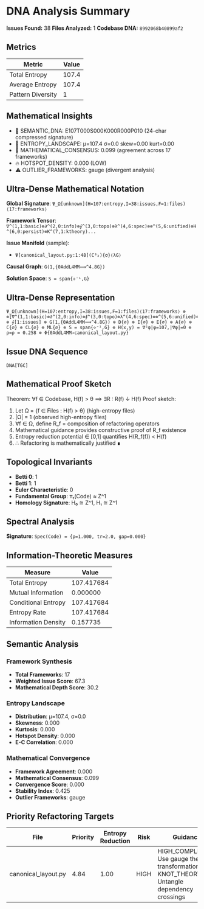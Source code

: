 # DNA Analysis Summary

**Issues Found:** 38
**Files Analyzed:** 1
**Codebase DNA:** `8992068b40899af2`

## Metrics

| Metric | Value |
|--------|-------|
| Total Entropy | 107.4 |
| Average Entropy | 107.4 |
| Pattern Diversity | 1 |

## Mathematical Insights

- 🧬 SEMANTIC_DNA: E107T000S000K000R000P010 (24-char compressed signature)
- 🌄 ENTROPY_LANDSCAPE: μ=107.4 σ=0.0 skew=0.00 kurt=0.00
- 🔬 MATHEMATICAL_CONSENSUS: 0.099 (agreement across 17 frameworks)
- 🔥 HOTSPOT_DENSITY: 0.000 (LOW)
- ⚠️  OUTLIER_FRAMEWORKS: gauge (divergent analysis)

## Ultra-Dense Mathematical Notation

**Global Signature**: `Ψ_Ω[unknown](H=107:entropy,I=38:issues,F=1:files)⟨17:frameworks⟩`

**Framework Tensor**: `∇^(1,1:basic)⊗∂^(2,0:info)⊗∮^(3,0:topo)⊗λ^(4,6:spec)⊗⊗^(5,6:unified)⊗H^(6,0:persist)⊗K^(7,1:ktheory)...`

**Issue Manifold** (sample):
- `Ψ[canonical_layout.py:1:48](C³₂){σ}⟨λG⟩`

**Causal Graph**: `G(1,{0AddL4MM⟹^4.8G})`

**Solution Space**: `S = span{⟡⁻¹,G}`

## Ultra-Dense Representation

```
Ψ_Ω[unknown](H=107:entropy,I=38:issues,F=1:files)⟨17:frameworks⟩ ⊗ ⊗[∇^(1,1:basic)⊗∂^(2,0:info)⊗∮^(3,0:topo)⊗λ^(4,6:spec)⊗⊗^(5,6:unified)⊗H^(6,0:persist)⊗K^(7,1:ktheory)⊗∞^(8,1:ultimate)⊗⟂^(9,0:percol)⊗Ω^(10,1:random)⊗G^(11,11:gauge)⊗S^(12,1:spin)⊗⟡^(13,0:knot)⊗M^(14,1:matroid)⊗C^(15,1:category)⊗T^(16,6:tropical)⊗Σ^(17,2:advanced)] ⊗ ∮[1:issues] ⊗ G(1,{0AddL4MM⟹^4.8G}) ⊗ D{∅} ⊗ I{∅} ⊗ E{∅} ⊗ A{∅} ⊗ C{∅} ⊗ CL{∅} ⊗ ML{∅} ⊗ S = span{⟡⁻¹,G} ⊗ H(x,y) = ∇²φ|φ=107,|∇φ|=0 ⊗ ρ=ρ = 0.258 ⊗ Φ{0AddL4MM→canonical_layout.py}
```

## Issue DNA Sequence

```
DNA[TGC]
```

## Mathematical Proof Sketch

Theorem: ∀f ∈ Codebase, H(f) > θ ⟹ ∃R : R(f) ↓ H(f)
Proof sketch:
1. Let Ω = {f ∈ Files : H(f) > θ} (high-entropy files)
2. |Ω| = 1 (observed high-entropy files)
3. ∀f ∈ Ω, define R_f = composition of refactoring operators
4. Mathematical guidance provides constructive proof of R_f existence
5. Entropy reduction potential ∈ [0,1] quantifies H(R_f(f)) < H(f)
6. ∴ Refactoring is mathematically justified ∎

## Topological Invariants

- **Betti 0**: 1
- **Betti 1**: 1
- **Euler Characteristic**: 0
- **Fundamental Group**: π₁(Code) ≈ Z^1
- **Homology Signature**: H₀ ≅ Z^1, H₁ ≅ Z^1

## Spectral Analysis

**Signature**: `Spec(Code) = {ρ=1.000, tr=2.0, gap=0.000}`

## Information-Theoretic Measures

| Measure | Value |
|---------|-------|
| Total Entropy | 107.417684 |
| Mutual Information | 0.000000 |
| Conditional Entropy | 107.417684 |
| Entropy Rate | 107.417684 |
| Information Density | 0.157735 |

## Semantic Analysis

### Framework Synthesis
- **Total Frameworks**: 17
- **Weighted Issue Score**: 67.3
- **Mathematical Depth Score**: 30.2

### Entropy Landscape
- **Distribution**: μ=107.4, σ=0.0
- **Skewness**: 0.000
- **Kurtosis**: 0.000
- **Hotspot Density**: 0.000
- **E-C Correlation**: 0.000

### Mathematical Convergence
- **Framework Agreement**: 0.000
- **Mathematical Consensus**: 0.099
- **Convergence Score**: 0.000
- **Stability Index**: 0.425
- **Outlier Frameworks**: gauge

## Priority Refactoring Targets

| File | Priority | Entropy Reduction | Risk | Guidance |
|------|----------|-------------------|------|----------|
| canonical_layout.py | 4.84 | 1.00 | HIGH | HIGH_COMPLEXITY: Use gauge theory transformations, KNOT_THEORY: Untangle dependency crossings |
